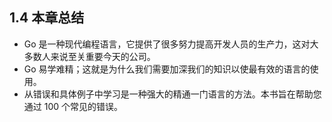 ## 1.4 本章总结

* Go 是一种现代编程语言，它提供了很多努力提高开发人员的生产力，这对大多数人来说至关重要今天的公司。
* Go 易学难精；这就是为什么我们需要加深我们的知识以使最有效的语言的使用。
* 从错误和具体例子中学习是一种强大的精通一门语言的方法。本书旨在帮助您通过 100 个常见的错误。